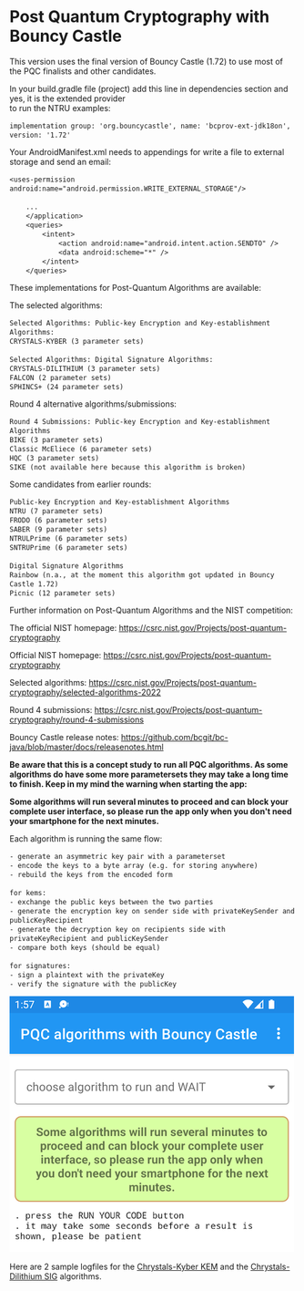 # Post Quantum Cryptography with Bouncy Castle

This version uses the final version of Bouncy Castle (1.72) to use most of the PQC finalists and other candidates.

In your build.gradle file (project) add this line in dependencies section and yes, it is the extended provider  
to run the NTRU examples:

```plaintext
implementation group: 'org.bouncycastle', name: 'bcprov-ext-jdk18on', version: '1.72'
```

Your AndroidManifest.xml needs to appendings for write a file to external storage and send an email:
```plaintext
<uses-permission android:name="android.permission.WRITE_EXTERNAL_STORAGE"/>

    ...
    </application>
    <queries>
        <intent>
            <action android:name="android.intent.action.SENDTO" />
            <data android:scheme="*" />
        </intent>
    </queries>
```

These implementations for Post-Quantum Algorithms are available:

The selected algorithms:
```plaintext
Selected Algorithms: Public-key Encryption and Key-establishment Algorithms:
CRYSTALS-KYBER (3 parameter sets)

Selected Algorithms: Digital Signature Algorithms:
CRYSTALS-DILITHIUM (3 parameter sets)
FALCON (2 parameter sets)
SPHINCS+ (24 parameter sets)
```

Round 4 alternative algorithms/submissions:
```plaintext
Round 4 Submissions: Public-key Encryption and Key-establishment Algorithms
BIKE (3 parameter sets)
Classic McEliece (6 parameter sets)
HQC (3 parameter sets)
SIKE (not available here because this algorithm is broken)
```

Some candidates from earlier rounds:
```plaintext
Public-key Encryption and Key-establishment Algorithms
NTRU (7 parameter sets)
FRODO (6 parameter sets)
SABER (9 parameter sets)
NTRULPrime (6 parameter sets)
SNTRUPrime (6 parameter sets)

Digital Signature Algorithms
Rainbow (n.a., at the moment this algorithm got updated in Bouncy Castle 1.72)
Picnic (12 parameter sets)
```

Further information on Post-Quantum Algorithms and the NIST competition:

The official NIST homepage: https://csrc.nist.gov/Projects/post-quantum-cryptography 

Official NIST homepage: https://csrc.nist.gov/Projects/post-quantum-cryptography

Selected algorithms: https://csrc.nist.gov/Projects/post-quantum-cryptography/selected-algorithms-2022

Round 4 submissions: https://csrc.nist.gov/Projects/post-quantum-cryptography/round-4-submissions

Bouncy Castle release notes: https://github.com/bcgit/bc-java/blob/master/docs/releasenotes.html

**Be aware that this is a concept study to run all PQC algorithms. As some algorithms do have some more 
parametersets they may take a long time to finish. Keep in my mind the warning when starting the app:**

**Some algorithms will run several minutes to proceed and can block your complete user interface, so 
please run the app only when you don\'t need your smartphone for the next minutes.**

Each algorithm is running the same flow:
```plaintext
- generate an asymmetric key pair with a parameterset
- encode the keys to a byte array (e.g. for storing anywhere)
- rebuild the keys from the encoded form

for kems:
- exchange the public keys between the two parties
- generate the encryption key on sender side with privateKeySender and publicKeyRecipient
- generate the decryption key on recipients side with privateKeyRecipient and publicKeySender
- compare both keys (should be equal) 

for signatures:
- sign a plaintext with the privateKey
- verify the signature with the publicKey
```

![app_view_after_starting](docs/app03.png?raw=true)

Here are 2 sample logfiles for the [Chrystals-Kyber KEM](sample_chrystal_kyber.md) and the 
[Chrystals-Dilithium SIG](sample_chrystal_dilithium.md) algorithms.
